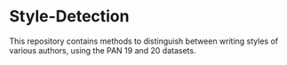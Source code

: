 # Style-Detection
This repository contains methods to distinguish between writing styles of various authors, using the PAN 19 and 20 datasets. 
